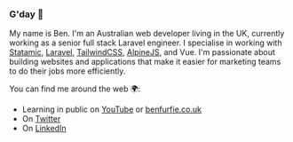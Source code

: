 ### G'day 👋

My name is Ben. I'm an Australian web developer living in the UK, currently working as a senior full stack Laravel engineer. I specialise in working with [Statamic](https://statamic.com/), [Laravel](https://laravel.com/), [TailwindCSS](https://tailwindcss.com/), [AlpineJS](https://github.com/alpinejs/alpine), and Vue. I'm passionate about building websites and applications that make it easier for marketing teams to do their jobs more efficiently.

You can find me around the web 🌍:

* Learning in public on [YouTube](https://www.youtube.com/channel/UCG8OoI2DJdijPayVGe-lQDw) or [benfurfie.co.uk](https://benfurfie.co.uk)
* On [Twitter](https://twitter.com/frontendben)
* On [LinkedIn](https://linkedin.com/in/benfurfie)
